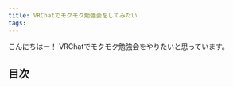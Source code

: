 ```yaml
---
title: VRChatでモクモク勉強会をしてみたい
tags:
---
```


こんにちはー！
VRChatでモクモク勉強会をやりたいと思っています。


## 目次
<!-- toc -->

<!--more-->

## 

